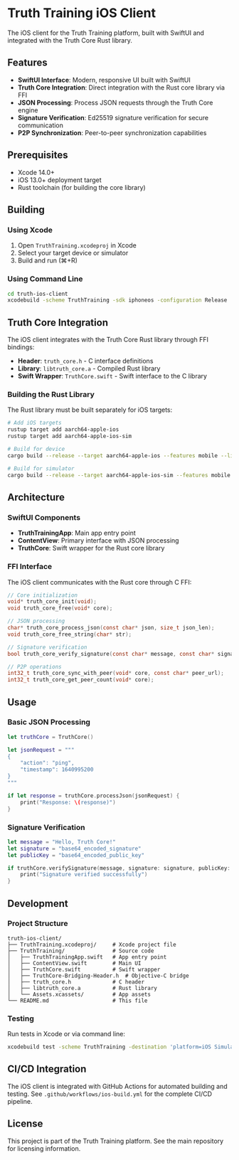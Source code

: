 # Truth Training iOS Client

The iOS client for the Truth Training platform, built with SwiftUI and integrated with the Truth Core Rust library.

## Features

- **SwiftUI Interface**: Modern, responsive UI built with SwiftUI
- **Truth Core Integration**: Direct integration with the Rust core library via FFI
- **JSON Processing**: Process JSON requests through the Truth Core engine
- **Signature Verification**: Ed25519 signature verification for secure communication
- **P2P Synchronization**: Peer-to-peer synchronization capabilities

## Prerequisites

- Xcode 14.0+
- iOS 13.0+ deployment target
- Rust toolchain (for building the core library)

## Building

### Using Xcode

1. Open `TruthTraining.xcodeproj` in Xcode
2. Select your target device or simulator
3. Build and run (⌘+R)

### Using Command Line

```bash
cd truth-ios-client
xcodebuild -scheme TruthTraining -sdk iphoneos -configuration Release
```

## Truth Core Integration

The iOS client integrates with the Truth Core Rust library through FFI bindings:

- **Header**: `truth_core.h` - C interface definitions
- **Library**: `libtruth_core.a` - Compiled Rust library
- **Swift Wrapper**: `TruthCore.swift` - Swift interface to the C library

### Building the Rust Library

The Rust library must be built separately for iOS targets:

```bash
# Add iOS targets
rustup target add aarch64-apple-ios
rustup target add aarch64-apple-ios-sim

# Build for device
cargo build --release --target aarch64-apple-ios --features mobile --lib -p truth_core

# Build for simulator
cargo build --release --target aarch64-apple-ios-sim --features mobile --lib -p truth_core
```

## Architecture

### SwiftUI Components

- **TruthTrainingApp**: Main app entry point
- **ContentView**: Primary interface with JSON processing
- **TruthCore**: Swift wrapper for the Rust core library

### FFI Interface

The iOS client communicates with the Rust core through C FFI:

```c
// Core initialization
void* truth_core_init(void);
void truth_core_free(void* core);

// JSON processing
char* truth_core_process_json(const char* json, size_t json_len);
void truth_core_free_string(char* str);

// Signature verification
bool truth_core_verify_signature(const char* message, const char* signature, const char* public_key);

// P2P operations
int32_t truth_core_sync_with_peer(void* core, const char* peer_url);
int32_t truth_core_get_peer_count(void* core);
```

## Usage

### Basic JSON Processing

```swift
let truthCore = TruthCore()

let jsonRequest = """
{
    "action": "ping",
    "timestamp": 1640995200
}
"""

if let response = truthCore.processJson(jsonRequest) {
    print("Response: \(response)")
}
```

### Signature Verification

```swift
let message = "Hello, Truth Core!"
let signature = "base64_encoded_signature"
let publicKey = "base64_encoded_public_key"

if truthCore.verifySignature(message, signature: signature, publicKey: publicKey) {
    print("Signature verified successfully")
}
```

## Development

### Project Structure

```
truth-ios-client/
├── TruthTraining.xcodeproj/     # Xcode project file
├── TruthTraining/               # Source code
│   ├── TruthTrainingApp.swift   # App entry point
│   ├── ContentView.swift        # Main UI
│   ├── TruthCore.swift          # Swift wrapper
│   ├── TruthCore-Bridging-Header.h  # Objective-C bridge
│   ├── truth_core.h             # C header
│   ├── libtruth_core.a          # Rust library
│   └── Assets.xcassets/         # App assets
└── README.md                    # This file
```

### Testing

Run tests in Xcode or via command line:

```bash
xcodebuild test -scheme TruthTraining -destination 'platform=iOS Simulator,name=iPhone 14'
```

## CI/CD Integration

The iOS client is integrated with GitHub Actions for automated building and testing. See `.github/workflows/ios-build.yml` for the complete CI/CD pipeline.

## License

This project is part of the Truth Training platform. See the main repository for licensing information.
